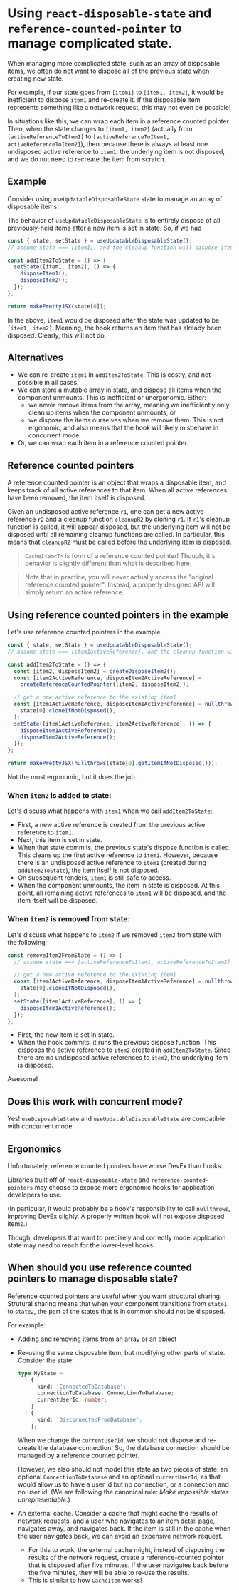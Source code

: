 # Using `react-disposable-state` and `reference-counted-pointer` to manage complicated state.

When managing more complicated state, such as an array of disposable items, we often do not want to dispose all of the previous state when creating new state.

For example, if our state goes from `[item1]` to `[item1, item2]`, it would be inefficient to dispose `item1` and re-create it. If the disposable item represents something like a network request, this may not even be possible!

In situations like this, we can wrap each item in a reference counted pointer. Then, when the state changes to `[item1, item2]` (actually from `[activeReferenceToItem1]` to `[activeReferenceToItem1, activeReferenceToItem2]`), then because there is always at least one undisposed active reference to `item1`, the underlying item is not disposed, and we do not need to recreate the item from scratch.

## Example

Consider using `useUpdatableDisposableState` state to manage an array of disposable items.

The behavior of `useUpdatableDisposableState` is to entirely dispose of all previously-held items after a new item is set in state. So, if we had

```js
const { state, setState } = useUpdatableDisposableState();
// assume state === [item1], and the cleanup function will dispose item1

const addItem2ToState = () => {
  setState([item1, item2], () => {
    disposeItem1();
    disposeItem2();
  });
};

return makePrettyJSX(state[0]);
```

In the above, `item1` would be disposed after the state was updated to be `[item1, item2]`. Meaning, the hook returns an item that has already been disposed. Clearly, this will not do.

## Alternatives

- We can re-create `item1` in `addItem2ToState`. This is costly, and not possible in all cases.
- We can store a mutable array in state, and dispose all items when the component unmounts. This is inefficient or unergonomic. Either:
  - we never remove items from the array, meaning we inefficiently only clean up items when the component unmounts, or
  - we dispose the items ourselves when we remove them. This is not ergonomic, and also means that the hook will likely misbehave in concurrent mode.
- Or, we can wrap each item in a reference counted pointer.

## Reference counted pointers

A reference counted pointer is an object that wraps a disposable item, and keeps track of all active references to that item. When all active references have been removed, the item itself is disposed.

Given an undisposed active reference `r1`, one can get a new active reference `r2` and a cleanup function `cleanupR2` by cloning `r1`. If `r1`'s cleanup function is called, it will appear disposed, but the underlying item will not be disposed until all remaining cleanup functions are called. In particular, this means that `cleanupR2` must be called before the underlying item is disposed.

> `CacheItem<T>` is form of a reference counted pointer! Though, it's behavior is slightly different than what is described here.

> Note that in practice, you will never actually access the "original reference counted pointer". Instead, a properly designed API will simply return an active reference.

## Using reference counted pointers in the example

Let's use reference counted pointers in the example.

```js
const { state, setState } = useUpdatableDisposableState();
// assume state === [item1activeReference], and the cleanup function will dispose that active reference

const addItem2ToState = () => {
  const [item2, disposeItem2] = createDisposeItem2();
  const [item2ActiveReference, disposeItem2ActiveReference] =
    createReferenceCountedPointer([item2, disposeItem2]);

  // get a new active reference to the existing item1
  const [item1ActiveReference, disposeItem1ActiveReference] = nullthrows(
    state[0].cloneIfNotDisposed(),
  );
  setState([item1ActiveReference, item2ActiveReference], () => {
    disposeItem1ActiveReference();
    disposeItem2ActiveReference();
  });
};

return makePrettyJSX(nullthrows(state[0].getItemIfNotDisposed()));
```

Not the most ergonomic, but it does the job.

### When `item2` is added to state:

Let's discuss what happens with `item1` when we call `addItem2ToState`:

- First, a new active reference is created from the previous active reference to `item1`.
- Next, this item is set in state.
- When that state commits, the previous state's dispose function is called. This cleans up the first active reference to `item1`. However, because there is an undisposed active reference to `item1` (created during `addItem2ToState`), the item itself is not disposed.
- On subsequent renders, `item1` is still safe to access.
- When the component unmounts, the item in state is disposed. At this point, all remaining active references to `item1` will be disposed, and the item itself will be disposed.

### When `item2` is removed from state:

Let's discuss what happens to `item2` if we removed `item2` from state with the following:

```js
const removeItem2FromState = () => {
  // assume state === [activeReferenceToItem1, activeReferenceToItem2]

  // get a new active reference to the existing item1
  const [item1ActiveReference, disposeItem1ActiveReference] = nullthrows(
    state[0].cloneIfNotDisposed(),
  );
  setState([item1ActiveReference], () => {
    disposeItem1ActiveReference();
  });
};
```

- First, the new item is set in state.
- When the hook commits, it runs the previous dispose function. This disposes the active reference to `item2` created in `addItem2ToState`. Since there are no undisposed active references to `item2`, the underlying item is disposed.

Awesome!

## Does this work with concurrent mode?

Yes! `useDisposableState` and `useUpdatableDisposableState` are compatible with concurrent mode.

## Ergonomics

Unfortunately, reference counted pointers have worse DevEx than hooks.

Libraries built off of `react-disposable-state` and `reference-counted-pointers` may choose to expose more ergonomic hooks for application developers to use.

(In particular, it would probably be a hook's responsibility to call `nullthrows`, improving DevEx slighly. A properly written hook will not expose disposed items.)

Though, developers that want to precisely and correctly model application state may need to reach for the lower-level hooks.

## When should you use reference counted pointers to manage disposable state?

Reference counted pointers are useful when you want structural sharing. Strutural sharing means that when your component transitions from `state1` to `state2`, the part of the states that is in common should not be disposed.

For example:

- Adding and removing items from an array or an object
- Re-using the same disposable item, but modifying other parts of state. Consider the state:

  ```ts
  type MyState =
    | {
        kind: 'ConnectedToDatabase';
        connectionToDatabase: ConnectionToDatabase;
        currentUserId: number;
      }
    | {
        kind: 'DisconnectedFromDatabase';
      };
  ```

  When we change the `currentUserId`, we should not dispose and re-create the database connection! So, the database connection should be managed by a reference counted pointer.

  However, we also should not model this state as two pieces of state: an optional `ConnectionToDatabase` and an optional `currentUserId`, as that would allow us to have a user id but no connection, or a connection and no user id. (We are following the canonical rule: _Make impossible states unrepresentable_.)

- An external cache. Consider a cache that might cache the results of network requests, and a user who navigates to an item detail page, navigates away, and navigates back. If the item is still in the cache when the user navigates back, we can avoid an expensive network request.
  - For this to work, the external cache might, instead of disposing the results of the network request, create a reference-counted pointer that is disposed after five minutes. If the user navigates back before the five minutes, they will be able to re-use the results.
  - This is similar to how `CacheItem` works!
